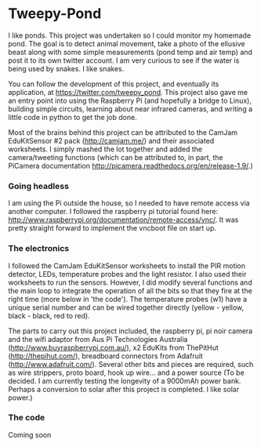 # Tweepy-Pond

I like ponds. This project was undertaken so I could monitor my homemade pond. The goal is to detect animal movement, take a photo of the ellusive beast along with some simple measurements (pond temp and air temp) and post it to its own twitter account. I am very curious to see if the water is being used by snakes. I like snakes.

You can follow the development of this project, and eventually its application, at https://twitter.com/tweepy_pond. This project also gave me an entry point into using the Raspberry Pi (and hopefully a bridge to Linux), building simple circuits, learning about near infrared cameras, and writing a little code in python to get the job done. 

Most of the brains behind this project can be attributed to the CamJam EduKitSensor #2 pack (http://camjam.me/) and their associated worksheets. I simply mashed the lot together and added the camera/tweeting functions (which can be attributed to, in part, the PiCamera documentation http://picamera.readthedocs.org/en/release-1.9/.)

### Going headless 
I am using the Pi outside the house, so I needed to have remote access via another computer. I followed the raspberry pi tutorial found here: http://www.raspberrypi.org/documentation/remote-access/vnc/. It was pretty straight forward to implement the vncboot file on start up. 

### The electronics 
I followed the CamJam EduKitSensor worksheets to install the PIR motion detector, LEDs, temperature probes and the light resistor. I also used their worksheets to run the sensors. However, I did modify several functions and the main loop to integrate the operation of all the bits so that they fire at the right time (more below in 'the code'). The temperature probes (w1) have a unique serial number and can be wired together directly (yellow - yellow, black - black, red to red). 

The parts to carry out this project included, the raspberry pi, pi noir camera and the wifi adaptor from Aus Pi Technologies Australia (http://www.buyraspberrypi.com.au/), x2 EduKits from ThePitHut (http://thepihut.com/), breadboard connectors from Adafruit (http://www.adafruit.com/). Several other bits and pieces are required, such as wire strippers, proto board, hook up wire... and a power source (To be decided. I am currently testing the longevity of a 9000mAh power bank. Perhaps a conversion to solar after this project is completed. I like solar power.)

### The code
Coming soon
